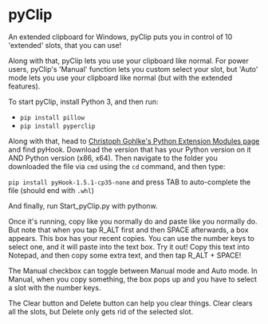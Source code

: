 # pyClip
An extended clipboard for Windows, pyClip puts you in control of 10 'extended' slots, that you can use!

Along with that, pyClip lets you use your clipboard like normal. For power users, pyClip's 'Manual' function lets you custom select your slot, but 'Auto' mode lets you use your clipboard like normal (but with the extended features).

To start pyClip, install Python 3, and then run:

- `pip install pillow`
- `pip install pyperclip`

Along with that, head to [Christoph Gohlke's Python Extension Modules page](http://www.lfd.uci.edu/~gohlke/pythonlibs/) and find pyHook. Download the version that has your Python version on it AND Python version (x86, x64). Then navigate to the folder you downloaded the file via `cmd` using the `cd` command, and then type:

`pip install pyHook-1.5.1-cp35-none` and press TAB to auto-complete the file (should end with `.whl`)

And finally, run Start_pyClip.py with pythonw.

Once it's running, copy like you normally do and paste like you normally do. But note that when you tap R_ALT first and then SPACE afterwards, a box appears. This box has your recent copies. You can use the number keys to select one, and it will paste into the text box. Try it out! Copy this text into Notepad, and then copy some extra text, and then tap R_ALT + SPACE!

The Manual checkbox can toggle between Manual mode and Auto mode. In Manual, when you copy something, the box pops up and you have to select a slot with the number keys.

The Clear button and Delete button can help you clear things. Clear clears all the slots, but Delete only gets rid of the selected slot.
